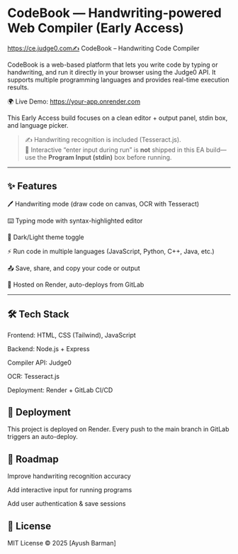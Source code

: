 # CodeBook — Handwriting-powered Web Compiler (Early Access)

https://ce.judge0.com✍️ CodeBook – Handwriting Code Compiler

CodeBook is a web-based platform that lets you write code by typing or handwriting, and run it directly in your browser using the Judge0 API.
It supports multiple programming languages and provides real-time execution results.

🌍 Live Demo: https://your-app.onrender.com

This Early Access build focuses on a clean editor + output panel, stdin box, and language picker.

> ✍️ Handwriting recognition is included (Tesseract.js).  
> 🧪 Interactive “enter input during run” is **not** shipped in this EA build—use the **Program Input (stdin)** box before running.

---

## ✨ Features

🖊️ Handwriting mode (draw code on canvas, OCR with Tesseract)

⌨️ Typing mode with syntax-highlighted editor

🌙 Dark/Light theme toggle

⚡ Run code in multiple languages (JavaScript, Python, C++, Java, etc.)

📤 Save, share, and copy your code or output

🚀 Hosted on Render, auto-deploys from GitLab

---

## 🛠️ Tech Stack

Frontend: HTML, CSS (Tailwind), JavaScript

Backend: Node.js + Express

Compiler API: Judge0

OCR: Tesseract.js

Deployment: Render + GitLab CI/CD

## 🚀 Deployment

This project is deployed on Render.
Every push to the main branch in GitLab triggers an auto-deploy.

## 📌 Roadmap

 Improve handwriting recognition accuracy

 Add interactive input for running programs

 Add user authentication & save sessions

## 📄 License

MIT License © 2025 [Ayush Barman]